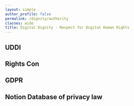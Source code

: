 ```yaml
---
layout: simple
author_profile: false
permalink: /dignity/authority
classes: wide
title: Digital Dignity - Respect for Digital Human Rights
---
```


## UDDI

## Rights Con

## GDPR

## Notion Database of privacy law
